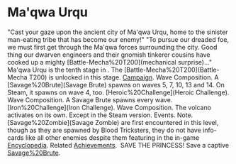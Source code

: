 # Ma'qwa Urqu

 "Cast your gaze upon the ancient city of Ma'qwa Urqu, home to the sinister man-eating tribe that has become our enemy!"
 "To pursue our dreaded foe, we must first get through the Ma'qwa forces surrounding the city. Good thing our dwarven engineers and their gnomish tinkerer cousins have cooked up a mighty [Battle-Mecha%20T200](mechanical surprise)..."
Ma'qwa Urqu is the tenth stage in . The [Battle-Mecha%20T200](Battle-Mecha T200) is unlocked in this stage.
[Campaign](Campaign).
Wave Composition.
A [Savage%20Brute](Savage Brute) spawns on waves 5, 7, 10, 13 and 14. On Steam, it spawns on wave 4, too.
[Heroic%20Challenge](Heroic Challenge).
Wave Composition.
A Savage Brute spawns every wave.
[Iron%20Challenge](Iron Challenge).
Wave Composition.
The volcano activates on its own. Except in the Steam version.
Events.
Note.
[Savage%20Zombie](Savage Zombie) are first encountered in this level, though as they are spawned by Blood Tricksters, they do not have info-cards like all other enemies despite them featuring in the in-game [Encyclopedia](Encyclopedia).
Related [Achievements](Achievements).
 SAVE THE PRINCESS! Save a captive [Savage%20Brute](princess).